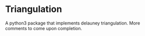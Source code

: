 # Triangulation
A python3 package that implements delauney triangulation. More comments to come upon completion.
